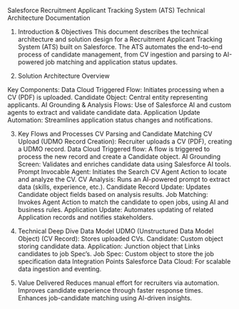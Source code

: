 Salesforce Recruitment Applicant Tracking System (ATS)
Technical Architecture Documentation

1. Introduction & Objectives
This document describes the technical architecture and solution design for a Recruitment Applicant Tracking System (ATS) built on Salesforce. The ATS automates the end-to-end process of candidate management, from CV ingestion and parsing to AI-powered job matching and application status updates.

2. Solution Architecture Overview

Key Components:
Data Cloud Triggered Flow: Initiates processing when a CV (PDF) is uploaded.
Candidate Object: Central entity representing applicants.
AI Grounding & Analysis Flows: Use of Salesforce AI and custom agents to extract and validate candidate data.
Application Update Automation: Streamlines application status changes and notifications.

3. Key Flows and Processes
CV Parsing and Candidate Matching
CV Upload (UDMO Record Creation):
Recruiter uploads a CV (PDF), creating a UDMO record.
Data Cloud Triggered flow:
A flow is triggered to process the new record and create a Candidate object.
AI Grounding Screen:
Validates and enriches candidate data using Salesforce AI tools.
Prompt Invocable Agent:
Initiates the Search CV Agent Action to locate and analyze the CV.
CV Analysis:
Runs an AI-powered prompt to extract data (skills, experience, etc.).
Candidate Record Update:
Updates Candidate object fields based on analysis results.
Job Matching:
Invokes Agent Action to match the candidate to open jobs, using AI and business rules.
Application Update:
Automates updating of related Application records and notifies stakeholders.

4. Technical Deep Dive
Data Model
UDMO (Unstructured Data Model Object) (CV Record): Stores uploaded CVs.
Candidate: Custom object storing candidate data.
Application: Junction object that Links candidates to job Spec’s.
Job Spec: Custom object to store the job specification data
Integration Points
Salesforce Data Cloud: For scalable data ingestion and eventing.


5. Value Delivered
Reduces manual effort for recruiters via automation.
Improves candidate experience through faster response times.
Enhances job-candidate matching using AI-driven insights.


